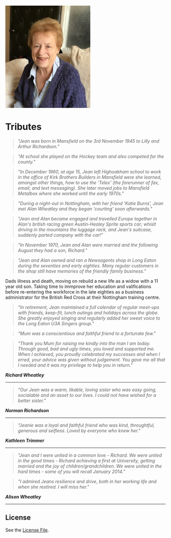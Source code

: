 ![Jean](./jean.png)

# Tributes

>_"Jean was born in Mansfield on the 3rd November 1945 to Lilly and Arthur Richardson."_

>_"At school she played on the Hockey team and also competed for the county."_

>_"In December 1960, at age 15, Jean left Highoakham school to work in the office of Kirk Brothers Builders in Mansfield were she learned, amongst other things, how to use the 'Telex' (the forerunner of fax, email, and text messaging). She later moved jobs to Mansfield Metalbox where she worked until the early 1970s."_

>_"During a night-out in Nottingham, with her friend 'Katie Burns', Jean met Alan Wheatley and they began 'courting' soon afterwards."_ 

>_"Jean and Alan became engaged and travelled Europe together in Alan's british racing green Austin-Healey Sprite sports car; whislt driving in the mountains the luggage rack, and Jean's suitcase, suddenly parted company with the car!"_

>_"In November 1970, Jean and Alan were married and the following August they had a son, Richard."_

>_"Jean and Alan owned and ran a Newsagents shop in Long Eaton during the seventies and early eighties. Many regular customers in the shop still have memories of the friendly family business."_

Dads illness and death, moving on rebuild a new life as a widow with a 11 year old son. Taking time to immprove her education and valifications before re-entering the workforce in the late eighties as a business administrator for the British Red Cross at their Nottingham training centre.

>_"In retirement, Jean maintained a full calendar of regular meet-ups with friends, keep-fit, lunch outings and holidays across the globe. She greatly enjoyed singing and regularly added her _sweet_ voice to the Long Eaton U3A Singers group."_

>_"Mum was a conscientious and faithful friend to a fortunate few."_

>_"Thank you Mum for raising me _kindly_ into the man I am today.
Through good, bad and ugly times, you loved and supported me. When I achieved, you proudly celebrated my successes and when I erred, your advice was given without judgement. 
You gave me all that I _needed_ and it was my privilege to help you in return."_

**_Richard Wheatley_**

---

>_"Our Jean was a warm, likable, loving sister who was easy going, socialable and an asset to our lives. I could not have wished for a better sister."_

**_Norman Richardson_**

---

>_"Jeanie was a loyal and faithful friend who was kind, throughtful, generous and selfless. Loved by everyone who knew her."_

**_Kathleen Trimmer_**

---

>_"Jean and I were united in a common love - Richard. We were united in the good times - Richard achieving a first at University, getting married and the joy of children/grandchildren. We were united in the hard times - some of you will recall January 2014."_

>_"I admired Jeans resilience and drive, both in her working life and when she restired. I will miss her."_

**_Alison Wheatley_**

---
## License
See the [License File](./LICENSE.md).